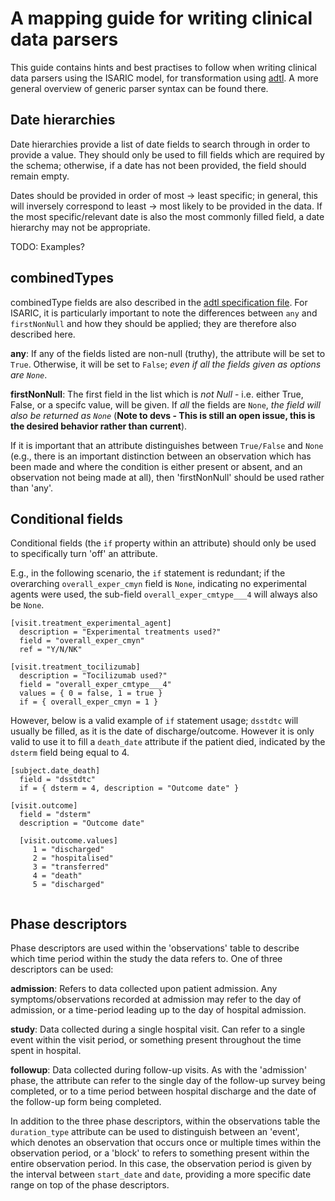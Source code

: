 # A mapping guide for writing clinical data parsers

This guide contains hints and best practises to follow when writing clinical data parsers using the ISARIC model, for transformation using [adtl](https://github.com/globaldothealth/adtl). A more general overview of generic parser syntax can be found there.

## Date hierarchies

Date hierarchies provide a list of date fields to search through in order to provide a value. They should only be used to fill fields which are required by the schema; otherwise, if a date has not been provided, the field should remain empty.

Dates should be provided in order of most -> least specific; in general, this will inversely correspond to least -> most likely to be provided in the data. If the most specific/relevant date is also the most commonly filled field, a date hierarchy may not be appropriate.

TODO: Examples?

## combinedTypes

combinedType fields are also described in the [adtl specification file](https://github.com/globaldothealth/adtl/blob/main/docs/specification.md). For ISARIC, it is particularly important to note the differences between `any` and `firstNonNull` and how they should be applied; they are therefore also described here.

**any**: If any of the fields listed are non-null (truthy), the attribute will be set to `True`. Otherwise, it will be set to `False`; *even if all the fields given as options are `None`*.

**firstNonNull**: The first field in the list which is *not Null* - i.e. either True, False, or a specifc value, will be given. If *all* the fields are `None`, *the field will also be returned as `None`* (**Note to devs - This is still an open issue, this is the desired behavior rather than current**).

If it is important that an attribute distinguishes between `True/False` and `None` (e.g., there is an important distinction between an observation which has been made and where the condition is either present or absent, and an observation not being made at all), then 'firstNonNull' should be used rather than 'any'.

## Conditional fields

Conditional fields (the `if` property within an attribute) should only be used to specifically turn 'off' an attribute.

E.g., in the following scenario, the `if` statement is redundant; if the overarching `overall_exper_cmyn` field is `None`, indicating no experimental agents were used, the sub-field `overall_exper_cmtype___4` will always also be `None`.

```
[visit.treatment_experimental_agent]
  description = "Experimental treatments used?"
  field = "overall_exper_cmyn"
  ref = "Y/N/NK"

[visit.treatment_tocilizumab]
  description = "Tocilizumab used?"
  field = "overall_exper_cmtype___4"
  values = { 0 = false, 1 = true }
  if = { overall_exper_cmyn = 1 }
```

However, below is a valid example of `if` statement usage; `dsstdtc` will usually be filled, as it is the date of discharge/outcome. However it is only valid to use it to fill a `death_date` attribute if the patient died, indicated by the `dsterm` field being equal to 4.

```
[subject.date_death]
  field = "dsstdtc"
  if = { dsterm = 4, description = "Outcome date" }

[visit.outcome]
  field = "dsterm"
  description = "Outcome date"
  
  [visit.outcome.values]
     1 = "discharged"
     2 = "hospitalised"
     3 = "transferred"
     4 = "death"
     5 = "discharged"
  
```

## Phase descriptors
Phase descriptors are used within the 'observations' table to describe which time period within the study the data refers to. One of three descriptors can be used:

**admission**: Refers to data collected upon patient admission. Any symptoms/observations recorded at admission may refer to the day of admission, or a time-period leading up to the day of hospital admission.

**study**: Data collected during a single hospital visit. Can refer to a single event within the visit period, or something present throughout the time spent in hospital.

**followup**: Data collected during follow-up visits. As with the 'admission' phase, the attribute can refer to the single day of the follow-up survey being completed, or to a time period between hospital discharge and the date of the follow-up form being completed.

In addition to the three phase descriptors, within the observations table the `duration_type` attribute can be used to distinguish between an 'event', which denotes an observation that occurs once or multiple times within the observation period, or a 'block' to refers to something present within the entire observation period. In this case, the observation period is given by the interval between `start_date` and `date`, providing a more specific date range on top of the phase descriptors.
